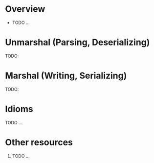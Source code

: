 # Overview
- TODO ...


# Unmarshal (Parsing, Deserializing)
TODO:


# Marshal (Writing, Serializing)
TODO:


# Idioms
TODO ...


# Other resources
1. TODO ...
